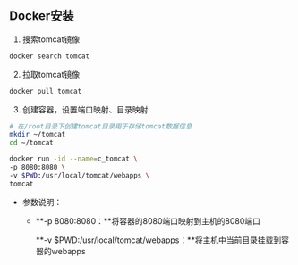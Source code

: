## Docker安装

1. 搜索tomcat镜像

```bash
docker search tomcat
```

2. 拉取tomcat镜像

```bash
docker pull tomcat
```

3. 创建容器，设置端口映射、目录映射

```bash
# 在/root目录下创建tomcat目录用于存储tomcat数据信息
mkdir ~/tomcat
cd ~/tomcat
```

```bash
docker run -id --name=c_tomcat \
-p 8080:8080 \
-v $PWD:/usr/local/tomcat/webapps \
tomcat 
```

- 参数说明：
  - **-p 8080:8080：**将容器的8080端口映射到主机的8080端口
  
    **-v $PWD:/usr/local/tomcat/webapps：**将主机中当前目录挂载到容器的webapps
